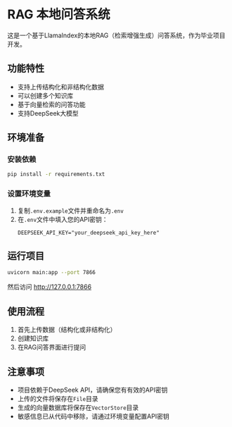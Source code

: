 # RAG 本地问答系统

这是一个基于LlamaIndex的本地RAG（检索增强生成）问答系统，作为毕业项目开发。

## 功能特性
- 支持上传结构化和非结构化数据
- 可以创建多个知识库
- 基于向量检索的问答功能
- 支持DeepSeek大模型

## 环境准备

### 安装依赖
```bash
pip install -r requirements.txt
```

### 设置环境变量
1. 复制`.env.example`文件并重命名为`.env`
2. 在`.env`文件中填入您的API密钥：
   ```
   DEEPSEEK_API_KEY="your_deepseek_api_key_here"
   ```

## 运行项目
```bash
uvicorn main:app --port 7866
```

然后访问 http://127.0.0.1:7866

## 使用流程
1. 首先上传数据（结构化或非结构化）
2. 创建知识库
3. 在RAG问答界面进行提问

## 注意事项
- 项目依赖于DeepSeek API，请确保您有有效的API密钥
- 上传的文件将保存在`File`目录
- 生成的向量数据库将保存在`VectorStore`目录
- 敏感信息已从代码中移除，请通过环境变量配置API密钥
